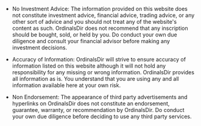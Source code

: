 - No Investment Advice: 
The information provided on this website does not constitute investment advice, financial advice, trading advice, or any other sort of advice and you should not treat any of the website's content as such. OrdinalsDir does not recommend that any inscription should be bought, sold, or held by you. Do conduct your own due diligence and consult your financial advisor before making any investment decisions.

- Accuracy of Information: 
OrdinalsDir will strive to ensure accuracy of information listed on this website although it will not hold any responsibility for any missing or wrong information. OrdinalsDir provides all information as is. You understand that you are using any and all information available here at your own risk.

- Non Endorsement:
The appearance of third party advertisements and hyperlinks on OrdinalsDir does not constitute an endorsement, guarantee, warranty, or recommendation by OrdinalsDir. Do conduct your own due diligence before deciding to use any third party services.
